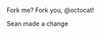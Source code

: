 <!DOCTYPE html>

<html>
<head>
<meta content="text/html; charset=utf-8" http-equiv="Content-Type"/>
<title>Spoon-Knife</title>
<link href="styles.css" rel="stylesheet" type="text/css"/>
</head>
<body>
<img alt="" id="octocat" src="forkit.gif"/>
<!-- Feel free to change this text here -->
<p>
  Fork me? Fork you, @octocat!
</p>
<p>
  Sean made a change
</p>
</body>
</html>